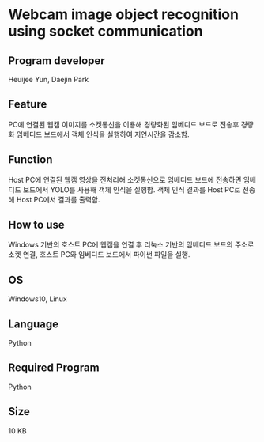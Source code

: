 # Webcam image object recognition using socket communication

## Program developer

Heuijee Yun, Daejin Park 

## Feature

PC에 연결된 웹캠 이미지를 소켓통신을 이용해 경량화된 임베디드 보드로 전송후 경량화 임베디드 보드에서 객체 인식을 실행하여 지연시간을 감소함.

##   Function

Host PC에 연결된 웹캠 영상을 전처리해 소켓통신으로 임베디드 보드에 전송하면 임베디드 보드에서 YOLO를 사용해 객체 인식을 실행함. 객체 인식 결과를 Host PC로 전송해 Host PC에서 결과를 출력함.

## How to use

Windows 기반의 호스트 PC에 웹캠을 연결 후 리눅스 기반의 임베디드 보드의 주소로 소켓 연결, 호스트 PC와 임베디드 보드에서 파이썬 파일을 실행.

##  OS

 Windows10, Linux

## Language

 Python

## Required Program

  Python

## Size

 10 KB